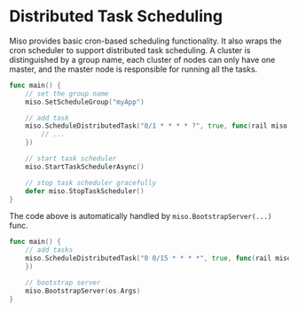 # Distributed Task Scheduling

Miso provides basic cron-based scheduling functionality. It also wraps the cron scheduler to support distributed task scheduling. A cluster is distinguished by a group name, each cluster of nodes can only have one master, and the master node is responsible for running all the tasks.

```go
func main() {
    // set the group name
    miso.SetScheduleGroup("myApp")

    // add task
    miso.ScheduleDistributedTask("0/1 * * * * ?", true, func(rail miso.Rail) {
        // ...
    })

    // start task scheduler
    miso.StartTaskSchedulerAsync()

    // stop task scheduler gracefully
    defer miso.StopTaskScheduler()
}
```

The code above is automatically handled by `miso.BootstrapServer(...)` func.

```go
func main() {
    // add tasks
    miso.ScheduleDistributedTask("0 0/15 * * * *", true, func(rail miso.Rail) {
    })

    // bootstrap server
    miso.BootstrapServer(os.Args)
}
```